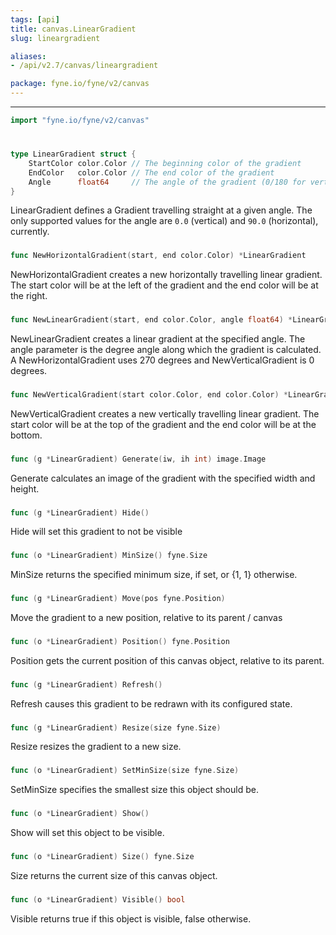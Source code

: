 ```yaml
---
tags: [api]
title: canvas.LinearGradient
slug: lineargradient

aliases:
- /api/v2.7/canvas/lineargradient

package: fyne.io/fyne/v2/canvas
---
```



---
```go
import "fyne.io/fyne/v2/canvas"
```

#

###

```go
type LinearGradient struct {
	StartColor color.Color // The beginning color of the gradient
	EndColor   color.Color // The end color of the gradient
	Angle      float64     // The angle of the gradient (0/180 for vertical; 90/270 for horizontal)
}
```

LinearGradient defines a Gradient travelling straight at a given angle. The only supported values for the angle are `0.0` (vertical) and `90.0` (horizontal), currently.

###

```go
func NewHorizontalGradient(start, end color.Color) *LinearGradient
```
NewHorizontalGradient creates a new horizontally travelling linear gradient. The start color will be at the left of the gradient and the end color will be at the right.

###

```go
func NewLinearGradient(start, end color.Color, angle float64) *LinearGradient
```
NewLinearGradient creates a linear gradient at the specified angle. The angle parameter is the degree angle along which the gradient is calculated. A NewHorizontalGradient uses 270 degrees and NewVerticalGradient is 0 degrees.

###

```go
func NewVerticalGradient(start color.Color, end color.Color) *LinearGradient
```
NewVerticalGradient creates a new vertically travelling linear gradient. The start color will be at the top of the gradient and the end color will be at the bottom.

###

```go
func (g *LinearGradient) Generate(iw, ih int) image.Image
```
Generate calculates an image of the gradient with the specified width and height.

###

```go
func (g *LinearGradient) Hide()
```
Hide will set this gradient to not be visible

###

```go
func (o *LinearGradient) MinSize() fyne.Size
```
MinSize returns the specified minimum size, if set, or {1, 1} otherwise.

###

```go
func (g *LinearGradient) Move(pos fyne.Position)
```
Move the gradient to a new position, relative to its parent / canvas

###

```go
func (o *LinearGradient) Position() fyne.Position
```
Position gets the current position of this canvas object, relative to its parent.

###

```go
func (g *LinearGradient) Refresh()
```
Refresh causes this gradient to be redrawn with its configured state.

###

```go
func (g *LinearGradient) Resize(size fyne.Size)
```
Resize resizes the gradient to a new size.

###

```go
func (o *LinearGradient) SetMinSize(size fyne.Size)
```
SetMinSize specifies the smallest size this object should be.

###

```go
func (o *LinearGradient) Show()
```
Show will set this object to be visible.

###

```go
func (o *LinearGradient) Size() fyne.Size
```
Size returns the current size of this canvas object.

###

```go
func (o *LinearGradient) Visible() bool
```
Visible returns true if this object is visible, false otherwise.
